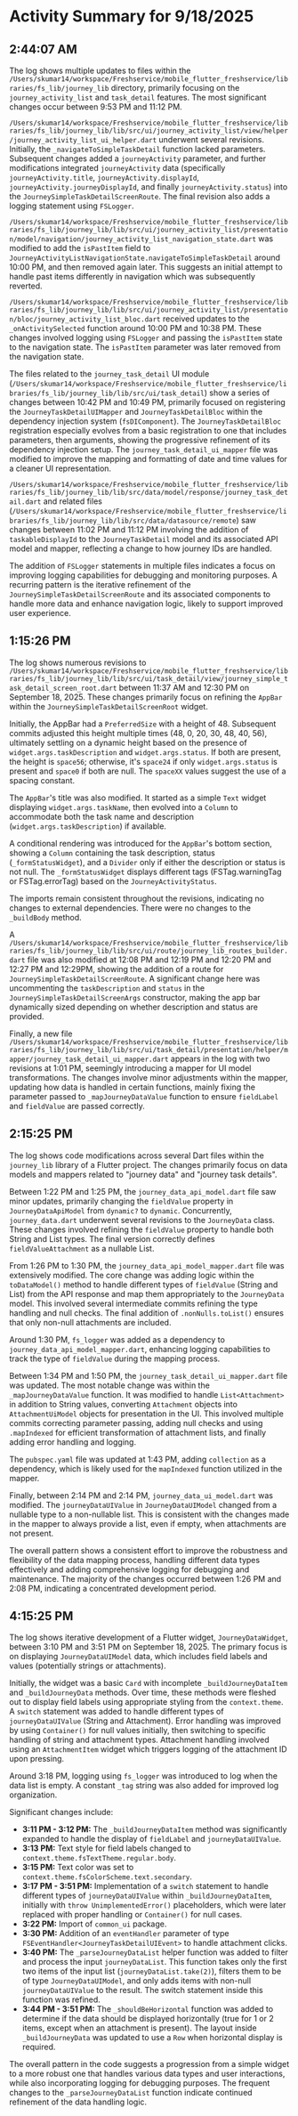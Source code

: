 # Activity Summary for 9/18/2025

## 2:44:07 AM
The log shows multiple updates to files within the `/Users/skumar14/workspace/Freshservice/mobile_flutter_freshservice/libraries/fs_lib/journey_lib` directory, primarily focusing on the `journey_activity_list` and `task_detail` features.  The most significant changes occur between 9:53 PM and 11:12 PM.

`/Users/skumar14/workspace/Freshservice/mobile_flutter_freshservice/libraries/fs_lib/journey_lib/lib/src/ui/journey_activity_list/view/helper/journey_activity_list_ui_helper.dart` underwent several revisions. Initially, the `_navigateToSimpleTaskDetail` function lacked parameters. Subsequent changes added a `journeyActivity` parameter, and further modifications integrated `journeyActivity` data (specifically `journeyActivity.title`, `journeyActivity.displayId`, `journeyActivity.journeyDisplayId`, and finally `journeyActivity.status`) into the  `JourneySimpleTaskDetailScreenRoute`.  The final revision also adds a logging statement using `FSLogger`.

`/Users/skumar14/workspace/Freshservice/mobile_flutter_freshservice/libraries/fs_lib/journey_lib/lib/src/ui/journey_activity_list/presentation/model/navigation/journey_activity_list_navigation_state.dart` was modified to add the `isPastItem` field to `JourneyActivityListNavigationState.navigateToSimpleTaskDetail` around 10:00 PM, and then removed again later. This suggests an initial attempt to handle past items differently in navigation which was subsequently reverted.


`/Users/skumar14/workspace/Freshservice/mobile_flutter_freshservice/libraries/fs_lib/journey_lib/lib/src/ui/journey_activity_list/presentation/bloc/journey_activity_list_bloc.dart`  received updates to the `_onActivitySelected` function around 10:00 PM and 10:38 PM. These changes involved logging using `FSLogger` and passing the `isPastItem` state to the navigation state.  The `isPastItem` parameter was later removed from the navigation state.

The files related to the `journey_task_detail` UI module (`/Users/skumar14/workspace/Freshservice/mobile_flutter_freshservice/libraries/fs_lib/journey_lib/lib/src/ui/task_detail`) show a series of changes between 10:42 PM and 10:49 PM, primarily focused on registering the `JourneyTaskDetailUIMapper` and `JourneyTaskDetailBloc` within the dependency injection system (`fsDIComponent`). The `JourneyTaskDetailBloc` registration especially evolves from a basic registration to one that includes parameters, then arguments, showing the progressive refinement of its dependency injection setup.  The `journey_task_detail_ui_mapper` file was modified to improve the mapping and formatting of date and time values for a cleaner UI representation.

`/Users/skumar14/workspace/Freshservice/mobile_flutter_freshservice/libraries/fs_lib/journey_lib/lib/src/data/model/response/journey_task_detail.dart` and related files (`/Users/skumar14/workspace/Freshservice/mobile_flutter_freshservice/libraries/fs_lib/journey_lib/lib/src/data/datasource/remote`) saw changes between 11:02 PM and 11:12 PM involving the addition of `taskableDisplayId` to the `JourneyTaskDetail` model and its associated API model and mapper, reflecting a change to how journey IDs are handled.

The addition of  `FSLogger` statements in multiple files indicates a focus on improving logging capabilities for debugging and monitoring purposes.  A recurring pattern is the iterative refinement of the `JourneySimpleTaskDetailScreenRoute` and its associated components to handle more data and enhance navigation logic, likely to support improved user experience.


## 1:15:26 PM
The log shows numerous revisions to `/Users/skumar14/workspace/Freshservice/mobile_flutter_freshservice/libraries/fs_lib/journey_lib/lib/src/ui/task_detail/view/journey_simple_task_detail_screen_root.dart` between 11:37 AM and 12:30 PM on September 18, 2025.  These changes primarily focus on refining the `AppBar` within the `JourneySimpleTaskDetailScreenRoot` widget.

Initially, the AppBar had a `PreferredSize` with a height of 48.  Subsequent commits adjusted this height multiple times (48, 0, 20, 30, 48, 40, 56), ultimately settling on a dynamic height based on the presence of `widget.args.taskDescription` and `widget.args.status`.  If both are present, the height is `space56`; otherwise, it's `space24` if only `widget.args.status` is present and `space0` if both are null.  The `spaceXX` values suggest the use of a spacing constant.

The `AppBar`'s title was also modified.  It started as a simple `Text` widget displaying `widget.args.taskName`, then evolved into a `Column` to accommodate both the task name and description (`widget.args.taskDescription`) if available.


A conditional rendering was introduced for the `AppBar`'s bottom section, showing a `Column` containing the task description, status (`_formStatusWidget`), and a `Divider` only if either the description or status is not null. The  `_formStatusWidget` displays different tags (FSTag.warningTag or FSTag.errorTag) based on the `JourneyActivityStatus`.


The imports remain consistent throughout the revisions, indicating no changes to external dependencies.  There were no changes to the `_buildBody` method.

A `/Users/skumar14/workspace/Freshservice/mobile_flutter_freshservice/libraries/fs_lib/journey_lib/lib/src/ui/route/journey_lib_routes_builder.dart` file was also modified at 12:08 PM and 12:19 PM and 12:20 PM and 12:27 PM and 12:29PM,  showing the addition of a route for `JourneySimpleTaskDetailScreenRoute`.  A significant change here was uncommenting the `taskDescription` and `status` in the `JourneySimpleTaskDetailScreenArgs` constructor,  making the app bar dynamically sized depending on whether description and status are provided.

Finally,  a new file `/Users/skumar14/workspace/Freshservice/mobile_flutter_freshservice/libraries/fs_lib/journey_lib/lib/src/ui/task_detail/presentation/helper/mapper/journey_task_detail_ui_mapper.dart` appears in the log with two revisions at 1:01 PM, seemingly introducing a mapper for UI model transformations.  The changes involve minor adjustments within the mapper, updating how data is handled in certain functions, mainly fixing the parameter passed to `_mapJourneyDataValue` function to ensure `fieldLabel` and `fieldValue` are passed correctly.


## 2:15:25 PM
The log shows code modifications across several Dart files within the `journey_lib` library of a Flutter project.  The changes primarily focus on data models and mappers related to "journey data" and "journey task details".

Between 1:22 PM and 1:25 PM, the `journey_data_api_model.dart` file saw minor updates,  primarily changing the `fieldValue` property in `JourneyDataApiModel` from `dynamic?` to `dynamic`. Concurrently,  `journey_data.dart` underwent several revisions to the `JourneyData` class.  These changes involved refining the `fieldValue` property to handle both String and List<Attachment> types.  The final version correctly defines `fieldValueAttachment` as a nullable List<Attachment>.

From 1:26 PM to 1:30 PM, the `journey_data_api_model_mapper.dart` file was extensively modified. The core change was adding logic within the `toDataModel()` method to handle different types of `fieldValue` (String and List<AttachmentApiModel>) from the API response and map them appropriately to the `JourneyData` model.  This involved several intermediate commits refining the type handling and null checks.  The final addition of `.nonNulls.toList()` ensures that only non-null attachments are included.

Around 1:30 PM, `fs_logger` was added as a dependency to `journey_data_api_model_mapper.dart`, enhancing logging capabilities to track the type of `fieldValue` during the mapping process.

Between 1:34 PM and 1:50 PM, the `journey_task_detail_ui_mapper.dart` file was updated.  The most notable change was within the `_mapJourneyDataValue` function. It was modified to handle `List<Attachment>` in addition to String values, converting `Attachment` objects into `AttachmentUiModel` objects for presentation in the UI.   This involved multiple commits correcting parameter passing, adding null checks and using `.mapIndexed` for efficient transformation of attachment lists, and  finally adding error handling and logging.

The `pubspec.yaml` file was updated at 1:43 PM, adding `collection` as a dependency, which is likely used for the `mapIndexed` function utilized in the mapper.

Finally, between 2:14 PM and 2:14 PM, `journey_data_ui_model.dart` was modified. The `journeyDataUIValue` in `JourneyDataUIModel` changed from a nullable type to a non-nullable list.  This is consistent with the changes made in the mapper to always provide a list, even if empty, when attachments are not present.


The overall pattern shows a consistent effort to improve the robustness and flexibility of the data mapping process, handling different data types effectively and adding comprehensive logging for debugging and maintenance. The majority of the changes occurred between 1:26 PM and 2:08 PM, indicating a concentrated development period.


## 4:15:25 PM
The log shows iterative development of a Flutter widget, `JourneyDataWidget`, between 3:10 PM and 3:51 PM on September 18, 2025.  The primary focus is on displaying `JourneyDataUIModel` data, which includes field labels and values (potentially strings or attachments).

Initially, the widget was a basic `Card` with incomplete `_buildJourneyDataItem` and `_buildJourneyData` methods.  Over time, these methods were fleshed out to display field labels using appropriate styling from the `context.theme`.  A `switch` statement was added to handle different types of `journeyDataUIValue` (String and Attachment).  Error handling was improved by using `Container()` for null values initially, then switching to specific handling of string and attachment types.  Attachment handling involved using an `AttachmentItem` widget which triggers logging of the attachment ID upon pressing.

Around 3:18 PM, logging using `fs_logger` was introduced to log when the data list is empty. A constant `_tag` string was also added for improved log organization.

Significant changes include:

* **3:11 PM - 3:12 PM:**  The `_buildJourneyDataItem` method was significantly expanded to handle the display of `fieldLabel` and `journeyDataUIValue`.
* **3:13 PM:** Text style for field labels changed to `context.theme.fsTextTheme.regular.body`.
* **3:15 PM:** Text color was set to `context.theme.fsColorScheme.text.secondary`.
* **3:17 PM - 3:51 PM:**  Implementation of a `switch` statement to handle different types of `journeyDataUIValue` within `_buildJourneyDataItem`, initially with `throw UnimplementedError()` placeholders, which were later replaced with proper handling or `Container()` for null cases.
* **3:22 PM:**  Import of `common_ui` package.
* **3:30 PM:** Addition of an `eventHandler` parameter of type `FSEventHandler<JourneyTaskDetailUIEvent>` to handle attachment clicks.
* **3:40 PM:**  The `_parseJourneyDataList` helper function was added to filter and process the input `journeyDataList`. This function takes only the first two items of the input list (`journeyDataList.take(2)`), filters them to be of type `JourneyDataUIModel`, and only adds items with non-null `journeyDataUIValue` to the result.  The switch statement inside this function was refined.
* **3:44 PM - 3:51 PM:** The `_shouldBeHorizontal` function was added to determine if the data should be displayed horizontally (true for 1 or 2 items, except when an attachment is present).  The layout inside `_buildJourneyData` was updated to use a `Row` when horizontal display is required.

The overall pattern in the code suggests a progression from a simple widget to a more robust one that handles various data types and user interactions, while also incorporating logging for debugging purposes.  The frequent changes to the `_parseJourneyDataList` function indicate continued refinement of the data handling logic.
